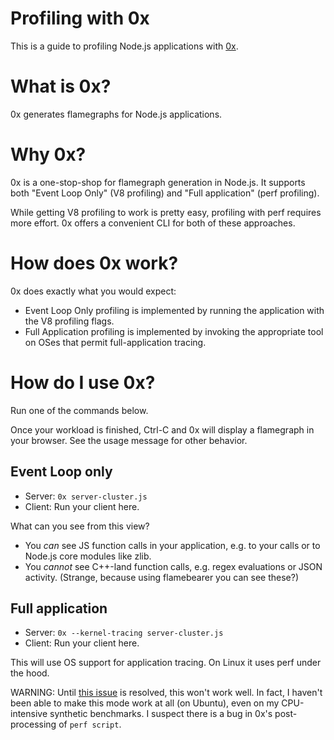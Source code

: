 # Profiling with 0x

This is a guide to profiling Node.js applications with [0x](https://github.com/davidmarkclements/0x).

# What is 0x?

0x generates flamegraphs for Node.js applications.

# Why 0x?

0x is a one-stop-shop for flamegraph generation in Node.js.
It supports both "Event Loop Only" (V8 profiling) and "Full application" (perf profiling).

While getting V8 profiling to work is pretty easy, profiling with perf requires more effort.
0x offers a convenient CLI for both of these approaches.

# How does 0x work?

0x does exactly what you would expect:
- Event Loop Only profiling is implemented by running the application with the V8 profiling flags.
- Full Application profiling is implemented by invoking the appropriate tool on OSes that permit full-application tracing.

# How do I use 0x?

Run one of the commands below.

Once your workload is finished, Ctrl-C and 0x will display a flamegraph in your browser.
See the usage message for other behavior.

## Event Loop only

- Server: `0x server-cluster.js`
- Client: Run your client here.

What can you see from this view?

- You *can* see JS function calls in your application, e.g. to your calls or to Node.js core modules like zlib.
- You *cannot* see C++-land function calls, e.g. regex evaluations or JSON activity. (Strange, because using flamebearer you can see these?)

## Full application

- Server: `0x --kernel-tracing server-cluster.js`
- Client: Run your client here.

This will use OS support for application tracing.
On Linux it uses perf under the hood.

WARNING: Until [this issue](https://github.com/davidmarkclements/0x/issues/113) is resolved, this won't work well.
In fact, I haven't been able to make this mode work at all (on Ubuntu), even on my CPU-intensive synthetic benchmarks.
I suspect there is a bug in 0x's post-processing of `perf script`.
